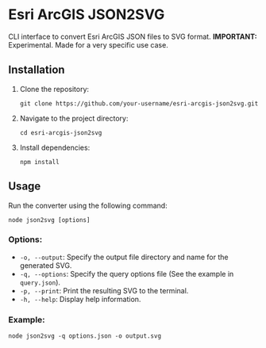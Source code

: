 # Esri ArcGIS JSON2SVG

CLI interface to convert Esri ArcGIS JSON files to SVG format.
**IMPORTANT:** Experimental. Made for a very specific use case. 


## Installation

1. Clone the repository:
   ```
   git clone https://github.com/your-username/esri-arcgis-json2svg.git
   ```

2. Navigate to the project directory:
   ```
   cd esri-arcgis-json2svg
   ```

3. Install dependencies:
   ```
   npm install
   ```

## Usage

Run the converter using the following command:

```
node json2svg [options]
```

### Options:

- `-o, --output`: Specify the output file directory and name for the generated SVG.
- `-q, --options`: Specify the query options file (See the example in `query.json`).
- `-p, --print`: Print the resulting SVG to the terminal.
- `-h, --help`: Display help information.

### Example:

```
node json2svg -q options.json -o output.svg
```
